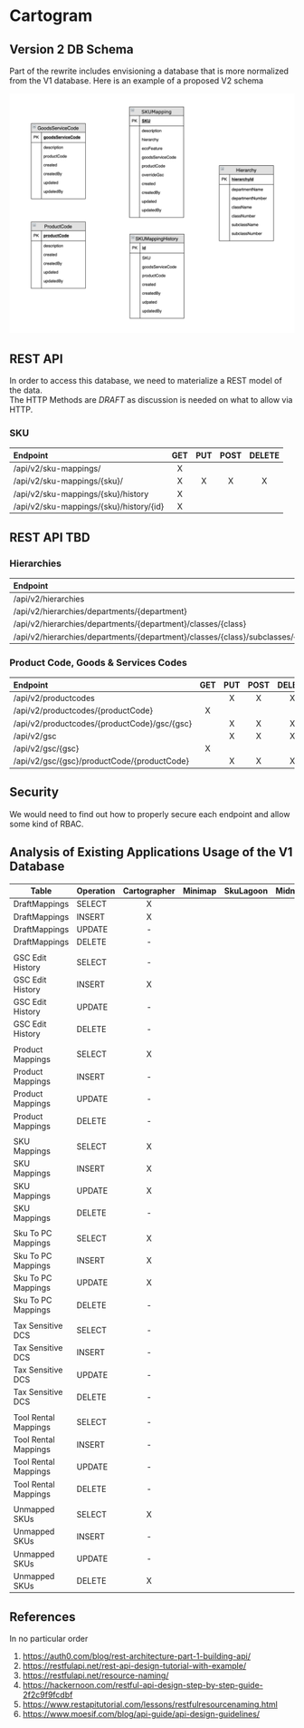 # Cartogram #

## Version 2 DB Schema ##

Part of the rewrite includes envisioning a database that is more normalized from the V1 database. Here is an example of a proposed V2 schema



![V2 Model](model.png)

## REST API ## 

In order to access this database, we need to materialize a REST model of the data.  
The HTTP Methods are _DRAFT_ as discussion is needed on what to allow via HTTP.

### SKU ###

| Endpoint | GET | PUT | POST | DELETE |
|:---------|:---:|:---:|:----:|:------:|
| /api/v2/sku-mappings/ | X |   |   |   |
| /api/v2/sku-mappings/{sku}/ | X | X | X | X |
| /api/v2/sku-mappings/{sku}/history | X |   |   |   |
| /api/v2/sku-mappings/{sku}/history/{id} | X |   |   |   |

## REST API TBD ##
### Hierarchies ###

| Endpoint | GET | PUT | POST | DELETE |
|:---------|:---:|:---:|:----:|:------:|
| /api/v2/hierarchies | X |   | X |   |
| /api/v2/hierarchies/departments/{department}  | X |   | X |   |
| /api/v2/hierarchies/departments/{department}/classes/{class}  | X |   | X |   |
| /api/v2/hierarchies/departments/{department}/classes/{class}/subclasses/{subclass}  | X |   | X |   |

### Product Code,  Goods & Services Codes

| Endpoint | GET | PUT | POST | DELETE |
|:---------|:---:|:---:|:----:|:------:|
| /api/v2/productcodes |   | X | X | X |
| /api/v2/productcodes/{productCode}  | X |   |   |   |
| /api/v2/productcodes/{productCode}/gsc/{gsc}  |   | X | X | X |
| /api/v2/gsc |   | X | X | X |
| /api/v2/gsc/{gsc}  | X |   |   |   |
| /api/v2/gsc/{gsc}/productCode/{productCode} |   | X | X | X |

## Security ## 

We would need to find out how to properly secure each endpoint and allow some kind of RBAC. 

## Analysis of Existing Applications Usage of the V1 Database ##

| Table                | Operation | Cartographer | Minimap | SkuLagoon | MidnightMapper |
|----------------------|-----------|:------------:|:-------:|:---------:|:--------------:|
| DraftMappings        | SELECT    | X            |         |           |                |
| DraftMappings        | INSERT    | X            |         |           |                |
| DraftMappings        | UPDATE    | -            |         |           |                |
| DraftMappings        | DELETE    | -            |         |           |                |
|                      |           |              |         |           |                |
| GSC Edit History     | SELECT    | -            |         |           |                |
| GSC Edit History     | INSERT    | X            |         |           |                |
| GSC Edit History     | UPDATE    | -            |         |           |                |
| GSC Edit History     | DELETE    | -            |         |           |                |
|                      |           |              |         |           |                |
| Product Mappings     | SELECT    | X            |         |           |                |
| Product Mappings     | INSERT    | -            |         |           |                |
| Product Mappings     | UPDATE    | -            |         |           |                |
| Product Mappings     | DELETE    | -            |         |           |                |
|                      |           |              |         |           |                |
| SKU Mappings         | SELECT    | X            |         |           |                |
| SKU Mappings         | INSERT    | X            |         |           |                |
| SKU Mappings         | UPDATE    | X            |         |           |                |
| SKU Mappings         | DELETE    | -            |         |           |                |
|                      |           |              |         |           |                |
| Sku To PC Mappings   | SELECT    | X            |         |           |                |
| Sku To PC Mappings   | INSERT    | X            |         |           |                |
| Sku To PC Mappings   | UPDATE    | X            |         |           |                |
| Sku To PC Mappings   | DELETE    | -            |         |           |                |
|                      |           |              |         |           |                |
| Tax Sensitive DCS    | SELECT    | -            |         |           |                |
| Tax Sensitive DCS    | INSERT    | -            |         |           |                |
| Tax Sensitive DCS    | UPDATE    | -            |         |           |                |
| Tax Sensitive DCS    | DELETE    | -            |         |           |                |
|                      |           |              |         |           |                |
| Tool Rental Mappings | SELECT    | -            |         |           |                |
| Tool Rental Mappings | INSERT    | -            |         |           |                |
| Tool Rental Mappings | UPDATE    | -            |         |           |                |
| Tool Rental Mappings | DELETE    | -            |         |           |                |
|                      |           |              |         |           |                |
| Unmapped SKUs        | SELECT    | X            |         |           |                |
| Unmapped SKUs        | INSERT    | -            |         |           |                |
| Unmapped SKUs        | UPDATE    | -            |         |           |                |
| Unmapped SKUs        | DELETE    | X            |         |           |                |

## References ##

In no particular order

1. https://auth0.com/blog/rest-architecture-part-1-building-api/
1. https://restfulapi.net/rest-api-design-tutorial-with-example/
1. https://restfulapi.net/resource-naming/
1. https://hackernoon.com/restful-api-design-step-by-step-guide-2f2c9f9fcdbf
1. https://www.restapitutorial.com/lessons/restfulresourcenaming.html
1. https://www.moesif.com/blog/api-guide/api-design-guidelines/
